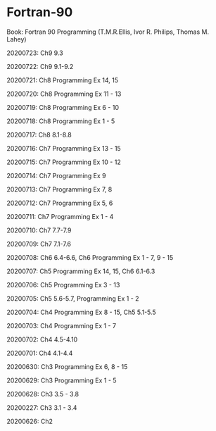 # Fortran-90

Book: Fortran 90 Programming (T.M.R.Ellis, Ivor R. Philips, Thomas M. Lahey)

20200723: Ch9 9.3

20200722: Ch9 9.1-9.2

20200721: Ch8 Programming Ex 14, 15

20200720: Ch8 Programming Ex 11 - 13

20200719: Ch8 Programming Ex 6 - 10

20200718: Ch8 Programming Ex 1 - 5

20200717: Ch8 8.1-8.8

20200716: Ch7 Programming Ex 13 - 15

20200715: Ch7 Programming Ex 10 - 12

20200714: Ch7 Programming Ex 9

20200713: Ch7 Programming Ex 7, 8

20200712: Ch7 Programming Ex 5, 6

20200711: Ch7 Programming Ex 1 - 4

20200710: Ch7 7.7-7.9

20200709: Ch7 7.1-7.6

20200708: Ch6 6.4-6.6, Ch6 Programming Ex 1 - 7, 9 - 15

20200707: Ch5 Programming Ex 14, 15, Ch6 6.1-6.3

20200706: Ch5 Programming Ex 3 - 13

20200705: Ch5 5.6-5.7, Programming Ex 1 - 2

20200704: Ch4 Programming Ex 8 - 15, Ch5 5.1-5.5

20200703: Ch4 Programming Ex 1 - 7

20200702: Ch4 4.5-4.10

20200701: Ch4 4.1-4.4

20200630: Ch3 Programming Ex 6, 8 - 15

20200629: Ch3 Programming Ex 1 - 5

20200628: Ch3 3.5 - 3.8 

20200227: Ch3 3.1 - 3.4

20200626: Ch2 
